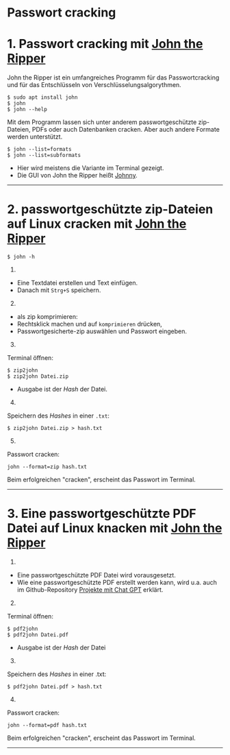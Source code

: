 # Passwort cracking


# 1. Passwort cracking mit [John the Ripper](https://www.kali.org/tools/john/)


John the Ripper ist ein umfangreiches Programm für das Passwortcracking und für das 
Entschlüsseln von Verschlüsselungsalgorythmen.

```
$ sudo apt install john
$ john
$ john --help
```

Mit dem Programm lassen sich unter anderem passwortgeschützte zip-Dateien, PDFs oder auch Datenbanken cracken.
Aber auch andere Formate werden unterstützt.

```
$ john --list=formats
$ john --list=subformats
```


- Hier wird meistens die Variante im Terminal gezeigt.
- Die GUI von John the Ripper heißt [Johnny](https://www.kali.org/tools/johnny/).

----------------------------------------------------------------------------------------------------------------



# 2. passwortgeschützte zip-Dateien auf Linux cracken mit [John the Ripper](https://www.kali.org/tools/john/)

```
$ john -h
```

1.
- Eine Textdatei erstellen und Text einfügen.
- Danach mit `Strg+S` speichern.


2.
- als zip komprimieren:
- Rechtsklick machen und auf `komprimieren` drücken,
- Passwortgesicherte-zip auswählen und Passwort eingeben.


3.
Terminal öffnen:
```
$ zip2john
$ zip2john Datei.zip
```
- Ausgabe ist der *Hash* der Datei.


4.
Speichern des *Hashes* in einer `.txt`:
```
$ zip2john Datei.zip > hash.txt
```


5.
Passwort cracken:
```
john --format=zip hash.txt 
```


Beim erfolgreichen "cracken", erscheint das Passwort im Terminal.



----------------------------------------------------------------------------------------------------------------



# 3. Eine passwortgeschützte PDF Datei auf Linux knacken mit [John the Ripper](https://www.kali.org/tools/john/)


1.
- Eine passwortgeschützte PDF Datei wird vorausgesetzt.
- Wie eine passwortgeschützte PDF erstellt werden kann, wird u.a. auch im Github-Repository [Projekte mit Chat GPT](https://github.com/replay45/projekte-mit-chat-gpt) erklärt.


2.
Terminal öffnen:
```
$ pdf2john
$ pdf2john Datei.pdf
```
- Ausgabe ist der *Hash* der Datei


3.
Speichern des *Hashes* in einer .txt:
```
$ pdf2john Datei.pdf > hash.txt
```

4.
Passwort cracken:
```
john --format=pdf hash.txt
```

Beim erfolgreichen "cracken", erscheint das Passwort im Terminal.



----------------------------------------------------------------------------------------------------------------
